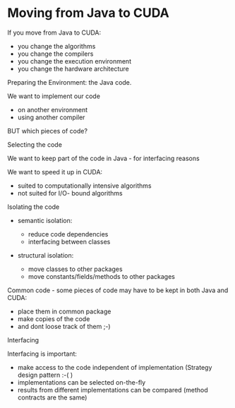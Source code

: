 # Moving from Java to CUDA

If you move from Java to CUDA:

* you change the algorithms
* you change the compilers
* you change the execution environment
* you change the hardware architecture

Preparing the Environment: the Java code.

We want to implement our code 

* on another environment
* using another compiler 

BUT which pieces of code?



Selecting the code

We want to keep part of the code in Java - for interfacing reasons

We want to speed it up in CUDA:

* suited to computationally intensive algorithms
* not suited for I/O- bound algorithms

Isolating the code

* semantic isolation:
  * reduce code dependencies
  * interfacing between classes
* structural isolation:

  * move classes to other packages
  * move constants/fields/methods to other packages

Common code - some pieces of code may have to be kept in both Java and CUDA:

* place them in common package
* make copies of the code
* and dont loose track of them ;-\)



Interfacing

Interfacing is important:

* make access to the code independent of implementation \(Strategy design pattern :-\( \)
* implementations can be selected on-the-fly
* results from different implementations can be compared \(method contracts are the same\)





